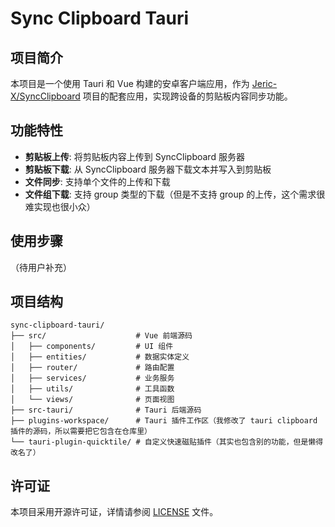# Sync Clipboard Tauri

## 项目简介

本项目是一个使用 Tauri 和 Vue 构建的安卓客户端应用，作为 [Jeric-X/SyncClipboard](https://github.com/Jeric-X/SyncClipboard) 项目的配套应用，实现跨设备的剪贴板内容同步功能。

## 功能特性

- **剪贴板上传**: 将剪贴板内容上传到 SyncClipboard 服务器
- **剪贴板下载**: 从 SyncClipboard 服务器下载文本并写入到剪贴板
- **文件同步**: 支持单个文件的上传和下载
- **文件组下载**: 支持 group 类型的下载（但是不支持 group 的上传，这个需求很难实现也很小众）

## 使用步骤

（待用户补充）

## 项目结构

```
sync-clipboard-tauri/
├── src/                    # Vue 前端源码
│   ├── components/         # UI 组件
│   ├── entities/           # 数据实体定义
│   ├── router/             # 路由配置
│   ├── services/           # 业务服务
│   ├── utils/              # 工具函数
│   └── views/              # 页面视图
├── src-tauri/              # Tauri 后端源码
├── plugins-workspace/      # Tauri 插件工作区（我修改了 tauri clipboard 插件的源码，所以需要把它包含在仓库里）
└── tauri-plugin-quicktile/ # 自定义快速磁贴插件（其实也包含别的功能，但是懒得改名了）
```

## 许可证

本项目采用开源许可证，详情请参阅 [LICENSE](LICENSE) 文件。
